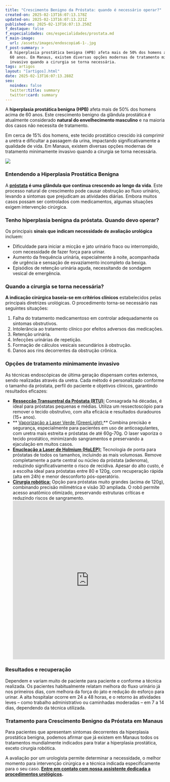 ```yaml
---
title: "Crescimento Benigno da Próstata: quando é necessário operar?"
created-on: 2025-02-13T16:07:13.178Z
updated-on: 2025-02-13T16:07:13.221Z
published-on: 2025-02-13T16:07:13.250Z
f_destaque: false
f_especialidades: cms/especialidades/prostata.md
f_main-image:
  url: /assets/images/endoscopia6-1-.jpg
f_post-summary: >
  A hiperplasia prostática benigna (HPB) afeta mais de 50% dos homens acima de
  60 anos. Em Manaus, existem diversas opções modernas de tratamento minimamente
  invasivo quando a cirurgia se torna necessária.
tags: artigos
layout: "[artigos].html"
date: 2025-02-13T16:07:13.288Z
seo:
  noindex: false
  twitter:title: summary
  twitter:card: summary
---
```

A **hiperplasia prostática benigna (HPB)** afeta mais de 50% dos homens acima de 60 anos. Este crescimento benigno da glândula prostática é atualmente considerado **natural do envelhecimento masculino** e na maioria dos casos não necessita de tratamento.

Em cerca de 15% dos homens, este tecido prostático crescido irá comprimir a uretra e dificultar a passagem da urina, impactando significativamente a qualidade de vida. Em Manaus, existem diversas opções modernas de tratamento minimamente invasivo quando a cirurgia se torna necessária.

![](/assets/images/próstata-obstruindo-canal-da-urina-1-1-1-.png)

### Entendendo a Hiperplasia Prostática Benigna

A **[próstata](https://uroconsult.com.br/artigos/a-prostata-e-sua-importancia-na-saude-masculina/) é uma glândula que continua crescendo ao longo da vida**. Este processo natural de crescimento pode causar obstrução ao fluxo urinário, levando a sintomas que prejudicam as atividades diárias. Embora muitos casos possam ser controlados com medicamentos, algumas situações exigem intervenção cirúrgica.

### Tenho hiperplasia benigna da próstata. Quando devo operar?

Os principais **sinais que indicam necessidade de avaliação urológica** incluem:

* Dificuldade para iniciar a micção e jato urinário fraco ou interrompido, com necessidade de fazer força para urinar.
* Aumento da frequência urinária, especialmente à noite, acompanhada de urgência e sensação de esvaziamento incompleto da bexiga.
* Episódios de retenção urinária aguda, necessitando de sondagem vesical de emergência.

### Quando a cirurgia se torna necessária?

**A indicação cirúrgica baseia-se em critérios clínicos** estabelecidos pelas principais diretrizes urológicas. O procedimento torna-se necessário nas seguintes situações:

1. Falha do tratamento medicamentoso em controlar adequadamente os sintomas obstrutivos.
2. Intolerância ao tratamento clínico por efeitos adversos das medicações.
3. Retenção urinária.
4. Infecções urinárias de repetição.
5. Formação de cálculos vesicais secundários à obstrução.
6. Danos aos rins decorrentes da obstrução crônica.

### Opções de tratamento minimamente invasivo

As técnicas endoscópicas de última geração dispensam cortes externos, sendo realizadas através da uretra. Cada método é personalizado conforme o tamanho da próstata, perfil do paciente e objetivos clínicos, garantindo resultados eficazes:

* **[Ressecção Transuretral da Próstata (RTU):](https://uroconsult.com.br/artigos/transuretral-resseccao-da-prostata-rtu-uma-excelente-opcao-de-tratamento-da-hiperplasia-prostatica-benigna/)** Consagrada há décadas, é ideal para próstatas pequenas e médias. Utiliza um ressectoscópio para remover o tecido obstrutivo, com alta eficácia e resultados duradouros (15+ anos).
* ** [Vaporização a Laser Verde (GreenLight):](https://uroconsult.com.br/artigos/entenda-o-greenlight/)** Combina precisão e segurança, especialmente para pacientes em uso de anticoagulantes, com uretra mais estreita e próstatas de até 60g-70g. O laser vaporiza o tecido prostático, minimizando sangramentos e preservando a ejaculação em muitos casos.
* **[Enucleação a Laser de Holmium (HoLEP):](https://uroconsult.com.br/artigos/holep-tratamento-moderno-e-minimamente-invasivo-para-pr%C3%B3stata-aumentada/)** Tecnologia de ponta para próstatas de todos os tamanhos, incluindo as mais volumosas. Remove completamente a parte central ou núcleo da próstata (adenoma), reduzindo significativamente o risco de recidiva. Apesar do alto custo, é a escolha ideal para próstatas entre 80 e 120g, com recuperação rápida  (alta em 24h) e menor desconforto pós-operatório.
* **[Cirurgia robótica:](https://uroconsult.com.br/artigos/cirurgia-robotica-para-cancer-de-prostata-vantagens-e-desvantagens/)** Opção para próstatas muito grandes (acima de 120g), combinando precisão milimétrica e visão 3D ampliada. O robô permite acesso anatômico otimizado, preservando estruturas críticas e reduzindo riscos de sangramento.
    <iframe
      width="100%"
      height="500"
      src="https://www.youtube.com/embed/l_G_xiZSp88"
      title="Cirurgia Robótica para Crescimento Benigno da Próstata"
      frameborder="0"
      allow="accelerometer; autoplay; clipboard-write; encrypted-media; gyroscope; picture-in-picture; web-share"
      referrerpolicy="strict-origin-when-cross-origin"
      allowfullscreen
      id="responsive-video"
      style="max-width: 800px; margin: 0 auto; display: block;"
    ></iframe>
    <script>
      function adjustIframeHeight() {
        var iframe = document.getElementById('responsive-video');
        if (window.innerWidth < 768) {
          iframe.style.height = '300px'; // Altura para celular
        } else {
          iframe.style.height = '500px'; // Altura para desktop
        }
      }  </script>
  </div> 

### **Resultados e recuperação**

Dependem e variam muito de paciente para paciente e conforme a técnica realizada. Os pacientes habitualmente relatam melhora do fluxo urinário já nos primeiros dias, com melhora da força do jato e redução do esforço para urinar. A alta hospitalar ocorre em 24 a 48 horas, e o retorno às atividades leves – como trabalho administrativo ou caminhadas moderadas – em 7 a 14 dias, dependendo da técnica utilizada.

### Tratamento para Crescimento Benigno da Próstata em Manaus

Para pacientes que apresentam sintomas decorrentes da hiperplasia prostática benigna, podemos afirmar que já existem em Manaus todos os tratamentos mundialmente indicados para tratar a hiperplasia prostática, exceto cirurgia robótica.

A avaliação por um urologista permite determinar a necessidade, o melhor momento para intervenção cirúrgica e a técnica indicada especificamente para o seu caso. **[Entre em contato com nossa assistente dedicada a procedimentos urológicos](https://api.whatsapp.com/send?phone=5592982252490).**